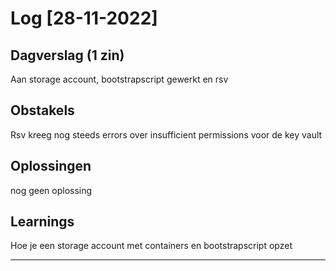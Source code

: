 # Log [28-11-2022]
 
## Dagverslag (1 zin)
Aan storage account, bootstrapscript gewerkt en rsv

## Obstakels
Rsv kreeg nog steeds errors over insufficient permissions voor de key vault

## Oplossingen
nog geen oplossing

## Learnings
Hoe je een storage account met containers en bootstrapscript opzet

---
